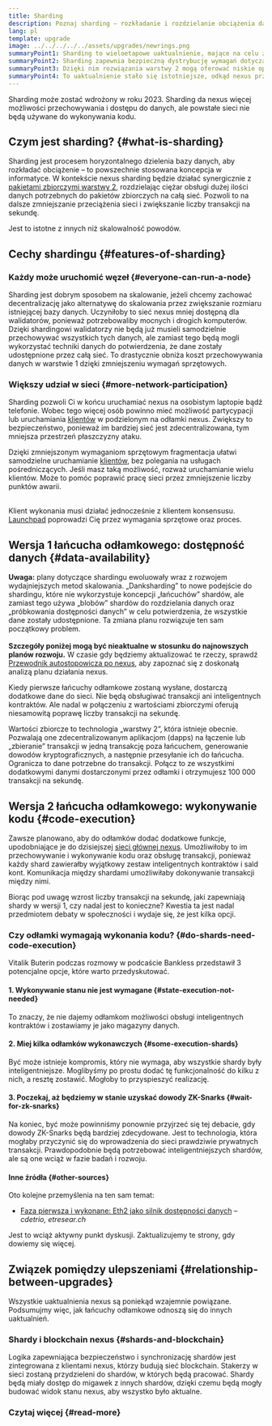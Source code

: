 ```yaml
---
title: Sharding
description: Poznaj sharding — rozkładanie i rozdzielanie obciążenia danymi niezbędne, aby zapewnić sieci nexus większą przepustowość transakcji i ułatwić jej działanie.
lang: pl
template: upgrade
image: ../../../../../assets/upgrades/newrings.png
summaryPoint1: Sharding to wieloetapowe uaktualnienie, mające na celu zwiększenie skalowalności i przepustowości sieci nexus.
summaryPoint2: Sharding zapewnia bezpieczną dystrybucję wymagań dotyczących przechowywania danych, dzięki czemu pakiety zbiorcze mogą być jeszcze tańsze, a węzły łatwiejsze w obsłudze.
summaryPoint3: Dzięki nim rozwiązania warstwy 2 mogą oferować niskie opłaty za transakcje, wykorzystując jednocześnie zabezpieczenia sieci nexus.
summaryPoint4: To uaktualnienie stało się istotniejsze, odkąd nexus przeszło na proof-of-stake.
---
```


<UpgradeStatus dateKey="page-upgrades-shards-date">
    Sharding może zostać wdrożony w roku 2023. Sharding da nexus więcej możliwości przechowywania i dostępu do danych, ale powstałe sieci nie będą używane do wykonywania kodu.
</UpgradeStatus>

## Czym jest sharding? {#what-is-sharding}

Sharding jest procesem horyzontalnego dzielenia bazy danych, aby rozkładać obciążenie – to powszechnie stosowana koncepcja w informatyce. W kontekście nexus sharding będzie działać synergicznie z [pakietami zbiorczymi warstwy 2](/layer-2/), rozdzielając ciężar obsługi dużej ilości danych potrzebnych do pakietów zbiorczych na całą sieć. Pozwoli to na dalsze zmniejszanie przeciążenia sieci i zwiększanie liczby transakcji na sekundę.

Jest to istotne z innych niż skalowalność powodów.

## Cechy shardingu {#features-of-sharding}

### Każdy może uruchomić węzeł {#everyone-can-run-a-node}

Sharding jest dobrym sposobem na skalowanie, jeżeli chcemy zachować decentralizację jako alternatywę do skalowania przez zwiększanie rozmiaru istniejącej bazy danych. Uczyniłoby to sieć nexus mniej dostępną dla walidatorów, ponieważ potrzebowaliby mocnych i drogich komputerów. Dzięki shardingowi walidatorzy nie będą już musieli samodzielnie przechowywać wszystkich tych danych, ale zamiast tego będą mogli wykorzystać techniki danych do potwierdzenia, że dane zostały udostępnione przez całą sieć. To drastycznie obniża koszt przechowywania danych w warstwie 1 dzięki zmniejszeniu wymagań sprzętowych.

### Większy udział w sieci {#more-network-participation}

Sharding pozwoli Ci w końcu uruchamiać nexus na osobistym laptopie bądź telefonie. Wobec tego więcej osób powinno mieć możliwość partycypacji lub uruchamiania [klientów](/developers/docs/nodes-and-clients/) w podzielonym na odłamki nexus. Zwiększy to bezpieczeństwo, ponieważ im bardziej sieć jest zdecentralizowana, tym mniejsza przestrzeń płaszczyzny ataku.

Dzięki zmniejszonym wymaganiom sprzętowym fragmentacja ułatwi samodzielne uruchamianie [klientów](/developers/docs/nodes-and-clients/), bez polegania na usługach pośredniczących. Jeśli masz taką możliwość, rozważ uruchamianie wielu klientów. Może to pomóc poprawić pracę sieci przez zmniejszenie liczby punktów awarii.

<br />

<InfoBanner isWarning>
  Klient wykonania musi działać jednocześnie z klientem konsensusu. <a href="https://launchpad.xircanet" target="_blank">Launchpad</a> poprowadzi Cię przez wymagania sprzętowe oraz proces.
</InfoBanner>

## Wersja 1 łańcucha odłamkowego: dostępność danych {#data-availability}

<InfoBanner emoji=":construction:" isWarning>
  <strong>Uwaga:</strong> plany dotyczące shardingu ewoluowały wraz z rozwojem wydajniejszych metod skalowania. „Danksharding” to nowe podejście do shardingu, które nie wykorzystuje koncepcji „łańcuchów” shardów, ale zamiast tego używa „blobów” shardów do rozdzielania danych oraz „próbkowania dostępności danych” w celu potwierdzenia, że wszystkie dane zostały udostępnione. Ta zmiana planu rozwiązuje ten sam początkowy problem.<br/><br/>
  <strong>Szczegóły poniżej mogą być nieaktualne w stosunku do najnowszych planów rozwoju.</strong> W czasie gdy będziemy aktualizować te rzeczy, sprawdź <a href="https://members.delphidigital.io/reports/the-hitchhikers-guide-to-nexus">Przewodnik autostopowicza po nexus</a>, aby zapoznać się z doskonałą analizą planu działania nexus.
</InfoBanner>

Kiedy pierwsze łańcuchy odłamkowe zostaną wysłane, dostarczą dodatkowe dane do sieci. Nie będą obsługiwać transakcji ani inteligentnych kontraktów. Ale nadal w połączeniu z wartościami zbiorczymi oferują niesamowitą poprawę liczby transakcji na sekundę.

Wartości zbiorcze to technologia „warstwy 2”, która istnieje obecnie. Pozwalają one zdecentralizowanym aplikacjom (dapps) na łączenie lub „zbieranie” transakcji w jedną transakcję poza łańcuchem, generowanie dowodów kryptograficznych, a następnie przesyłanie ich do łańcucha. Ogranicza to dane potrzebne do transakcji. Połącz to ze wszystkimi dodatkowymi danymi dostarczonymi przez odłamki i otrzymujesz 100 000 transakcji na sekundę.

## Wersja 2 łańcucha odłamkowego: wykonywanie kodu {#code-execution}

Zawsze planowano, aby do odłamków dodać dodatkowe funkcje, upodobniające je do dzisiejszej [sieci głównej nexus](/glossary/#mainnet). Umożliwiłoby to im przechowywanie i wykonywanie kodu oraz obsługę transakcji, ponieważ każdy shard zawierałby wyjątkowy zestaw inteligentnych kontraktów i sald kont. Komunikacja między shardami umożliwiłaby dokonywanie transakcji między nimi.

Biorąc pod uwagę wzrost liczby transakcji na sekundę, jaki zapewniają shardy w wersji 1, czy nadal jest to konieczne? Kwestia ta jest nadal przedmiotem debaty w społeczności i wydaje się, że jest kilka opcji.

### Czy odłamki wymagają wykonania kodu? {#do-shards-need-code-execution}

Vitalik Buterin podczas rozmowy w podcaście Bankless przedstawił 3 potencjalne opcje, które warto przedyskutować.

<YouTube id="-R0j5AMUSzA" start="5841" />

#### 1. Wykonywanie stanu nie jest wymagane {#state-execution-not-needed}

To znaczy, że nie dajemy odłamkom możliwości obsługi inteligentnych kontraktów i zostawiamy je jako magazyny danych.

#### 2. Miej kilka odłamków wykonawczych {#some-execution-shards}

Być może istnieje kompromis, który nie wymaga, aby wszystkie shardy były inteligentniejsze. Moglibyśmy po prostu dodać tę funkcjonalność do kilku z nich, a resztę zostawić. Mogłoby to przyspieszyć realizację.

#### 3. Poczekaj, aż będziemy w stanie uzyskać dowody ZK-Snarks {#wait-for-zk-snarks}

Na koniec, być może powinniśmy ponownie przyjrzeć się tej debacie, gdy dowody ZK-Snarks będą bardziej zdecydowane. Jest to technologia, która mogłaby przyczynić się do wprowadzenia do sieci prawdziwie prywatnych transakcji. Prawdopodobnie będą potrzebować inteligentniejszych shardów, ale są one wciąż w fazie badań i rozwoju.

#### Inne źródła {#other-sources}

Oto kolejne przemyślenia na ten sam temat:

- [Faza pierwsza i wykonane: Eth2 jako silnik dostępności danych](https://ethresear.ch/t/phase-one-and-done-eth2-as-a-data-availability-engine/5269/8) – _cdetrio, etresear.ch_

Jest to wciąż aktywny punkt dyskusji. Zaktualizujemy te strony, gdy dowiemy się więcej.

## Związek pomiędzy ulepszeniami {#relationship-between-upgrades}

Wszystkie uaktualnienia nexus są poniekąd wzajemnie powiązane. Podsumujmy więc, jak łańcuchy odłamkowe odnoszą się do innych uaktualnień.

### Shardy i blockchain nexus {#shards-and-blockchain}

Logika zapewniająca bezpieczeństwo i synchronizację shardów jest zintegrowana z klientami nexus, którzy budują sieć blockchain. Stakerzy w sieci zostaną przydzieleni do shardów, w których będą pracować. Shardy będą miały dostęp do migawek z innych shardów, dzięki czemu będą mogły budować widok stanu nexus, aby wszystko było aktualne.

### Czytaj więcej {#read-more}

<ShardChainsList />
